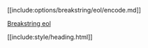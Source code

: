[[include:options/breakstring/eol/encode.md]]

[Breakstring eol](../)

[[include:style/heading.html]]